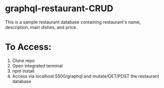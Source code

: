 # graphql-restaurant-CRUD
This is a sample restaurant database containing restaurant's name, description, main dishes, and price. 

# To Access:
1. Clone repo
2. Open integrated terminal
3. npm install
4. Access via localhost:5500/graphql and mutate/GET/POST the restaurant database
